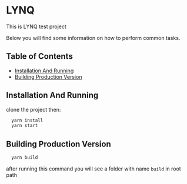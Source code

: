 # LYNQ

This is LYNQ test project

Below you will find some information on how to perform common tasks.

## Table of Contents

- [Installation And Running](#installation-and-running)
- [Building Production Version](#building-production-version)


## Installation And Running
clone the project then:
```javascript
  yarn install
  yarn start
```
## Building Production Version
```javascript
  yarn build
```
after running this command you will see a folder with name `build` in  root path
